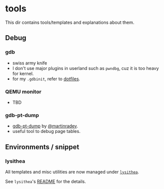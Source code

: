 # tools
This dir contains tools/templates and explanations about them.


## Debug

### gdb

- swiss army knife
- I don't use major plugins in userland such as `pwndbg`, cuz it is too heavy for kernel.
- for my `.gdbinit`, refer to [dotfiles](https://github.com/smallkirby/dotfiles/blob/master/gdb/.gdbinit).

### QEMU monitor

- TBD

### gdb-pt-dump

- [gdb-pt-dump](https://github.com/martinradev/gdb-pt-dump) by [@martinradev](https://github.com/martinradev).
- useful tool to debug page tables.

## Environments / snippet

### lysithea
All templates and misc utilities are now managed under [`lysithea`](https://github.com/smallkirby/lysithea).  

See `lysithea`'s [README](https://github.com/smallkirby/lysithea/blob/master/README.md) for the details.
